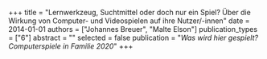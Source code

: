 +++
title = "Lernwerkzeug, Suchtmittel oder doch nur ein Spiel? Über die Wirkung von Computer- und Videospielen auf ihre Nutzer/-innen"
date = 2014-01-01
authors = ["Johannes Breuer", "Malte Elson"]
publication_types = ["6"]
abstract = ""
selected = false
publication = "*Was wird hier gespielt? Computerspiele in Familie 2020*"
+++

